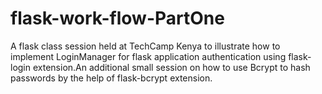 # flask-work-flow-PartOne
  A flask class session held at TechCamp Kenya to illustrate how to implement LoginManager for flask application authentication using flask-login extension.An additional small       session on how to use Bcrypt to hash passwords by the help of flask-bcrypt extension.
